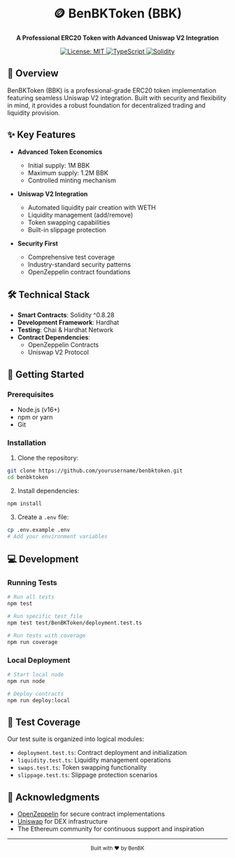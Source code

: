 <div align="center">
  <h1>🪙 BenBKToken (BBK)</h1>
  <p><strong>A Professional ERC20 Token with Advanced Uniswap V2 Integration</strong></p>
  <p>
    <a href="https://opensource.org/licenses/MIT">
      <img src="https://img.shields.io/badge/License-MIT-yellow.svg" alt="License: MIT" />
    </a>
    <a href="https://www.typescriptlang.org/">
      <img src="https://img.shields.io/badge/TypeScript-007ACC?logo=typescript&logoColor=white" alt="TypeScript" />
    </a>
    <a href="https://soliditylang.org/">
      <img src="https://img.shields.io/badge/Solidity-%23363636.svg?logo=solidity&logoColor=white" alt="Solidity" />
    </a>
  </p>
</div>

## 📝 Overview

BenBKToken (BBK) is a professional-grade ERC20 token implementation featuring seamless Uniswap V2 integration. Built with security and flexibility in mind, it provides a robust foundation for decentralized trading and liquidity provision.

## ✨ Key Features

- **Advanced Token Economics**
  - Initial supply: 1M BBK
  - Maximum supply: 1.2M BBK
  - Controlled minting mechanism
  
- **Uniswap V2 Integration**
  - Automated liquidity pair creation with WETH
  - Liquidity management (add/remove)
  - Token swapping capabilities
  - Built-in slippage protection

- **Security First**
  - Comprehensive test coverage
  - Industry-standard security patterns
  - OpenZeppelin contract foundations

## 🛠 Technical Stack

- **Smart Contracts**: Solidity ^0.8.28
- **Development Framework**: Hardhat
- **Testing**: Chai & Hardhat Network
- **Contract Dependencies**:
  - OpenZeppelin Contracts
  - Uniswap V2 Protocol

## 🚀 Getting Started

### Prerequisites

- Node.js (v16+)
- npm or yarn
- Git

### Installation

1. Clone the repository:
```bash
git clone https://github.com/yourusername/benbktoken.git
cd benbktoken
```

2. Install dependencies:
```bash
npm install
```

3. Create a `.env` file:
```bash
cp .env.example .env
# Add your environment variables
```

## 💻 Development

### Running Tests

```bash
# Run all tests
npm test

# Run specific test file
npm test test/BenBKToken/deployment.test.ts

# Run tests with coverage
npm run coverage
```

### Local Deployment

```bash
# Start local node
npm run node

# Deploy contracts
npm run deploy:local
```

## 🧪 Test Coverage

Our test suite is organized into logical modules:

- `deployment.test.ts`: Contract deployment and initialization
- `liquidity.test.ts`: Liquidity management operations
- `swaps.test.ts`: Token swapping functionality
- `slippage.test.ts`: Slippage protection scenarios

## 🙏 Acknowledgments

- [OpenZeppelin](https://openzeppelin.com/) for secure contract implementations
- [Uniswap](https://uniswap.org/) for DEX infrastructure
- The Ethereum community for continuous support and inspiration

---

<div align="center">
  <sub>Built with ❤️ by BenBK</sub>
</div>
